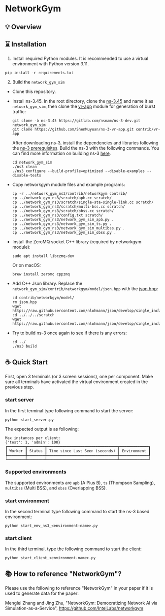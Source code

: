 # NetworkGym

## 💡 Overview

## ⌛ Installation
1. Install required Python modules. It is recommended to use a virtual environment with Python version 3.11.
```
pip install -r requirements.txt
```
2. Build the `network_gym_sim`
- Clone this repository.
- Install ns-3.45. In the root directory, clone the [ns-3.45](https://www.nsnam.org/releases/ns-3-45/) and name it as `network_gym_sim`, then clone the [vr-app](https://github.com/ShenMuyuan/ns-3-vr-app) module for generation of burst traffic:
  ```
  git clone -b ns-3.45 https://gitlab.com/nsnam/ns-3-dev.git network_gym_sim
  git clone https://github.com/ShenMuyuan/ns-3-vr-app.git contrib/vr-app
  ```
  After downloading ns-3, install the dependencies and libraries following the [ns-3 prerequisites](https://www.nsnam.org/docs/tutorial/html/getting-started.html#prerequisites). Build the ns-3 with the following commands. You can find more information on building ns-3 [here](https://www.nsnam.org/docs/tutorial/html/getting-started.html#building-ns-3).
  ```
  cd network_gym_sim
  ./ns3 clean
  ./ns3 configure --build-profile=optimized --disable-examples --disable-tests
  ```

- Copy networkgym module files and example programs:
  ```
  cp -r ../network_gym_ns3/contrib/networkgym contrib/
  cp ../network_gym_ns3/scratch/apb.cc scratch/
  cp ../network_gym_ns3/scratch/single-sta-single-link.cc scratch/
  cp ../network_gym_ns3/scratch/multi-bss.cc scratch/
  cp ../network_gym_ns3/scratch/obss.cc scratch/
  cp ../network_gym_ns3/config.txt scratch/
  cp ../network_gym_ns3/network_gym_sim_apb.py .
  cp ../network_gym_ns3/network_gym_sim_ts.py .
  cp ../network_gym_ns3/network_gym_sim_multibss.py .
  cp ../network_gym_ns3/network_gym_sim_obss.py .
  ```
- Install the ZeroMQ socket C++ library (required by networkgym module):
  ```
  sudo apt install libczmq-dev
  ```
  Or on macOS:
  ```
  brew install zeromq cppzmq
  ```
- Add C++ Json library. Replace the `network_gym_sim/contrib/networkgym/model/json.hpp` with the [json.hpp](https://github.com/nlohmann/json/blob/develop/single_include/nlohmann/json.hpp):
  ```
  cd contrib/networkgym/model/
  rm json.hpp
  wget https://raw.githubusercontent.com/nlohmann/json/develop/single_include/nlohmann/json.hpp
  cd ../../../scratch
  wget https://raw.githubusercontent.com/nlohmann/json/develop/single_include/nlohmann/json.hpp
  ```

- Try to build ns-3 once again to see if there is any errors:
  ```
  cd ../
  ./ns3 build
  ```

## ☕ Quick Start
First, open 3 terminals (or 3 screen sessions), one per component. Make sure all terminals have activated the virtual environment created in the previous step.
### start server
In the first terminal type following command to start the server:
```
python start_server.py
```
The expected output is as following:
```
Max instances per client:
{'test': 1, 'admin': 100}
┏━━━━━━━━┳━━━━━━━━┳━━━━━━━━━━━━━━━━━━━━━━━━━━━━━━━━┳━━━━━━━━━━━━━┓
┃ Worker ┃ Status ┃ Time since Last Seen (seconds) ┃ Environment ┃
┡━━━━━━━━╇━━━━━━━━╇━━━━━━━━━━━━━━━━━━━━━━━━━━━━━━━━╇━━━━━━━━━━━━━┩
└────────┴────────┴────────────────────────────────┴─────────────┘
```

### Supported environments

The supported environments are `apb` (A Plus B), `ts` (Thompson Sampling), `multibss` (Multi BSS), and `obss` (Overlapping BSS).

### start environment
In the second terminal type following command to start the ns-3 based environment:
```
python start_env_ns3_<environment-name>.py
```

### start client
In the third terminal, type the following command to start the client:
```
python start_client_<environment-name>.py
```

## 📚 How to reference "NetworkGym"?

Please use the following to reference "NetworkGym" in your paper if it is used to generate data for the paper: 

Menglei Zhang and Jing Zhu, "NetworkGym: Democratizing Network AI via Simulation-as-a-Service", https://github.com/IntelLabs/networkgym 



